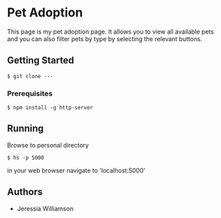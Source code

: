 
# Pet Adoption
This page is my pet adoption page. It allows you to view all available pets and you can also filter pets by type by selecting the relevant buttons.

## Getting Started
```
$ git clone ---
```

### Prerequisites
```
$ npm install -g http-server
```
## Running
Browse to personal directory
```
$ hs -p 5000
```
in your web browser navigate to 'localhost:5000'

## Authors
- Jeressia Williamson
